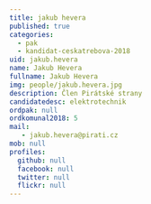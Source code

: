 ```yaml
---
title: jakub hevera
published: true
categories:
  - pak
  - kandidat-ceskatrebova-2018
uid: jakub.hevera
name: Jakub Hevera
fullname: Jakub Hevera
img: people/jakub.hevera.jpg
description: Člen Pirátské strany
candidatedesc: elektrotechnik
ordpak: null
ordkomunal2018: 5
mail:
   - jakub.hevera@pirati.cz
mob: null
profiles:
  github: null
  facebook: null
  twitter: null
  flickr: null
---
```


